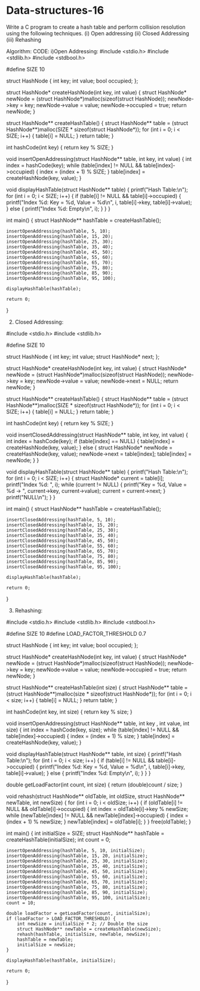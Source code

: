 # Data-structures-16
Write a C program to create a hash table and perform collision resolution using the following techniques.
(i)	Open addressing
(ii)	Closed Addressing
(iii)	Rehashing 


Algorithm:
CODE:
i)Open Addressing:
#include <stdio.h>
#include <stdlib.h>
#include <stdbool.h>

#define SIZE 10

struct HashNode {
    int key;
    int value;
    bool occupied;
};

struct HashNode* createHashNode(int key, int value) {
    struct HashNode* newNode = (struct HashNode*)malloc(sizeof(struct HashNode));
    newNode->key = key;
    newNode->value = value;
    newNode->occupied = true;
    return newNode;
}

struct HashNode** createHashTable() {
    struct HashNode** table = (struct HashNode**)malloc(SIZE * sizeof(struct HashNode*));
    for (int i = 0; i < SIZE; i++) {
        table[i] = NULL;
    }
    return table;
}

int hashCode(int key) {
    return key % SIZE;
}

void insertOpenAddressing(struct HashNode** table, int key, int value) {
    int index = hashCode(key);
    while (table[index] != NULL && table[index]->occupied) {
        index = (index + 1) % SIZE;
    }
    table[index] = createHashNode(key, value);
}

void displayHashTable(struct HashNode** table) {
    printf("Hash Table:\n");
    for (int i = 0; i < SIZE; i++) {
        if (table[i] != NULL && table[i]->occupied) {
            printf("Index %d: Key = %d, Value = %d\n", i, table[i]->key, table[i]->value);
        } else {
            printf("Index %d: Empty\n", i);
        }
    }
}

int main() {
    struct HashNode** hashTable = createHashTable();

    insertOpenAddressing(hashTable, 5, 10);
    insertOpenAddressing(hashTable, 15, 20);
    insertOpenAddressing(hashTable, 25, 30);
    insertOpenAddressing(hashTable, 35, 40);
    insertOpenAddressing(hashTable, 45, 50);
    insertOpenAddressing(hashTable, 55, 60);
    insertOpenAddressing(hashTable, 65, 70);
    insertOpenAddressing(hashTable, 75, 80);
    insertOpenAddressing(hashTable, 85, 90);
    insertOpenAddressing(hashTable, 95, 100);

    displayHashTable(hashTable);

    return 0;
}

2. Closed Addressing:

#include <stdio.h>
#include <stdlib.h>

#define SIZE 10

struct HashNode {
    int key;
    int value;
    struct HashNode* next;
};

struct HashNode* createHashNode(int key, int value) {
    struct HashNode* newNode = (struct HashNode*)malloc(sizeof(struct HashNode));
    newNode->key = key;
    newNode->value = value;
    newNode->next = NULL;
    return newNode;
}

struct HashNode** createHashTable() {
    struct HashNode** table = (struct HashNode**)malloc(SIZE * sizeof(struct HashNode*));
    for (int i = 0; i < SIZE; i++) {
        table[i] = NULL;
    }
    return table;
}

int hashCode(int key) {
    return key % SIZE;
}

void insertClosedAddressing(struct HashNode** table, int key, int value) {
    int index = hashCode(key);
    if (table[index] == NULL) {
        table[index] = createHashNode(key, value);
    } else {
        struct HashNode* newNode = createHashNode(key, value);
        newNode->next = table[index];
        table[index] = newNode;
    }
}

void displayHashTable(struct HashNode** table) {
    printf("Hash Table:\n");
    for (int i = 0; i < SIZE; i++) {
        struct HashNode* current = table[i];
        printf("Index %d: ", i);
        while (current != NULL) {
            printf("Key = %d, Value = %d -> ", current->key, current->value);
            current = current->next;
        }
        printf("NULL\n");
    }
}

int main() {
    struct HashNode** hashTable = createHashTable();

    insertClosedAddressing(hashTable, 5, 10);
    insertClosedAddressing(hashTable, 15, 20);
    insertClosedAddressing(hashTable, 25, 30);
    insertClosedAddressing(hashTable, 35, 40);
    insertClosedAddressing(hashTable, 45, 50);
    insertClosedAddressing(hashTable, 55, 60);
    insertClosedAddressing(hashTable, 65, 70);
    insertClosedAddressing(hashTable, 75, 80);
    insertClosedAddressing(hashTable, 85, 90);
    insertClosedAddressing(hashTable, 95, 100);

    displayHashTable(hashTable);

    return 0;
}

3. Rehashing:

#include <stdio.h>
#include <stdlib.h>
#include <stdbool.h>

#define SIZE 10
#define LOAD_FACTOR_THRESHOLD 0.7

struct HashNode {
    int key;
    int value;
    bool occupied;
};

struct HashNode* createHashNode(int key, int value) {
    struct HashNode* newNode = (struct HashNode*)malloc(sizeof(struct HashNode));
    newNode->key = key;
    newNode->value = value;
    newNode->occupied = true;
    return newNode;
}

struct HashNode** createHashTable(int size) {
    struct HashNode** table = (struct HashNode**)malloc(size * sizeof(struct HashNode*));
    for (int i = 0; i < size; i++) {
        table[i] = NULL;
    }
    return table;
}

int hashCode(int key, int size) {
    return key % size;
}

void insertOpenAddressing(struct HashNode** table, int key
, int value, int size) {
    int index = hashCode(key, size);
    while (table[index] != NULL && table[index]->occupied) {
        index = (index + 1) % size;
    }
    table[index] = createHashNode(key, value);
}

void displayHashTable(struct HashNode** table, int size) {
    printf("Hash Table:\n");
    for (int i = 0; i < size; i++) {
        if (table[i] != NULL && table[i]->occupied) {
            printf("Index %d: Key = %d, Value = %d\n", i, table[i]->key, table[i]->value);
        } else {
            printf("Index %d: Empty\n", i);
        }
    }
}

double getLoadFactor(int count, int size) {
    return (double)count / size;
}

void rehash(struct HashNode** oldTable, int oldSize, struct HashNode** newTable, int newSize) {
    for (int i = 0; i < oldSize; i++) {
        if (oldTable[i] != NULL && oldTable[i]->occupied) {
            int index = oldTable[i]->key % newSize;
            while (newTable[index] != NULL && newTable[index]->occupied) {
                index = (index + 1) % newSize;
            }
            newTable[index] = oldTable[i];
        }
    }
    free(oldTable);
}

int main() {
    int initialSize = SIZE;
    struct HashNode** hashTable = createHashTable(initialSize);
    int count = 0;

    insertOpenAddressing(hashTable, 5, 10, initialSize);
    insertOpenAddressing(hashTable, 15, 20, initialSize);
    insertOpenAddressing(hashTable, 25, 30, initialSize);
    insertOpenAddressing(hashTable, 35, 40, initialSize);
    insertOpenAddressing(hashTable, 45, 50, initialSize);
    insertOpenAddressing(hashTable, 55, 60, initialSize);
    insertOpenAddressing(hashTable, 65, 70, initialSize);
    insertOpenAddressing(hashTable, 75, 80, initialSize);
    insertOpenAddressing(hashTable, 85, 90, initialSize);
    insertOpenAddressing(hashTable, 95, 100, initialSize);
    count = 10;

    double loadFactor = getLoadFactor(count, initialSize);
    if (loadFactor > LOAD_FACTOR_THRESHOLD) {
        int newSize = initialSize * 2; // Double the size
        struct HashNode** newTable = createHashTable(newSize);
        rehash(hashTable, initialSize, newTable, newSize);
        hashTable = newTable;
        initialSize = newSize;
    }

    displayHashTable(hashTable, initialSize);

    return 0;
}
